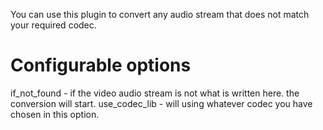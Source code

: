 
You can use this plugin to convert any audio stream that does not match your required codec.

# Configurable options
if_not_found - if the video audio stream is not what is written here. the conversion will start.
use_codec_lib - will using whatever codec you have chosen in this option.
